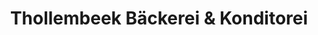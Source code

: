 ---
title: "Thollembeek Bäckerei & Konditorei"
url: /kraichtal/thollembeek-baeckerei-und-konditorei/
shop: Bäckerei
---